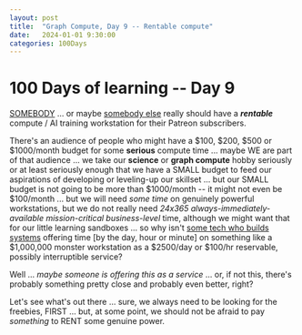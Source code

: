 ```yaml
---
layout: post
title:  "Graph Compute, Day 9 -- Rentable compute"
date:   2024-01-01 9:30:00
categories: 100Days
---
```



# 100 Days of learning -- Day 9

[SOMEBODY](https://www.youtube.com/watch?v=zTav7r38y-Y) ... or maybe [somebody else](https://www.youtube.com/watch?v=E6HJi0iqYbw) really should have a ***rentable*** compute / AI training workstation for their Patreon subscribers.

There's an audience of people who might have a $100, $200, $500 or $1000/month budget for some **serious** compute time ... maybe WE are part of that audience ... we take our **science** or **graph compute** hobby seriously or at least seriously enough that we have a SMALL budget to feed our aspirations of developing or leveling-up our skillset ... but our SMALL budget is not going to be more than $1000/month -- it might not even be $100/month ... but we will need *some time* on genuinely powerful workstations, but we do not really need *24x365 always-immediately-available mission-critical business-level* time, although we might want that for our little learning sandboxes ... so why isn't [some tech who builds systems](https://www.youtube.com/watch?v=5Hxr9k5Vdc4) offering time [by the day, hour or minute] on something like a $1,000,000 monster workstation as a $2500/day or $100/hr reservable, possibly interruptible service?

Well ... *maybe someone is offering this as a service* ... or, if not this, there's probably something pretty close and probably even better, right?

Let's see what's out there ... sure, we always need to be looking for the freebies, FIRST ... but, at some point, we should not be afraid to pay *something* to RENT some genuine power.